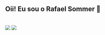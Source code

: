 ## Oii! Eu sou o Rafael Sommer 👋

#
 
<div> 
  <a href="https://www.instagram.com/rafaelsommerk" target="_blank"><img src="https://img.shields.io/badge/-Instagram-%23E4405F?style=for-the-badge&logo=instagram&logoColor=white"target="_blank"></a>
  <a href = "mailto:sommerkunzler@gmail.com"><img src="https://img.shields.io/badge/-Gmail-%23333?style=for-the-badge&logo=gmail&logoColor=white" target="_blank"></a>
 
</div>

